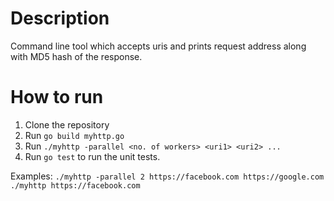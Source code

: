 # Description

Command line tool which accepts uris and prints request address along with MD5 hash of the response.

# How to run

1. Clone the repository
2. Run `go build myhttp.go`
3. Run `./myhttp -parallel <no. of workers> <uri1> <uri2> ...`
4. Run `go test` to run the unit tests.

Examples:
`./myhttp -parallel 2 https://facebook.com https://google.com`
`./myhttp https://facebook.com`